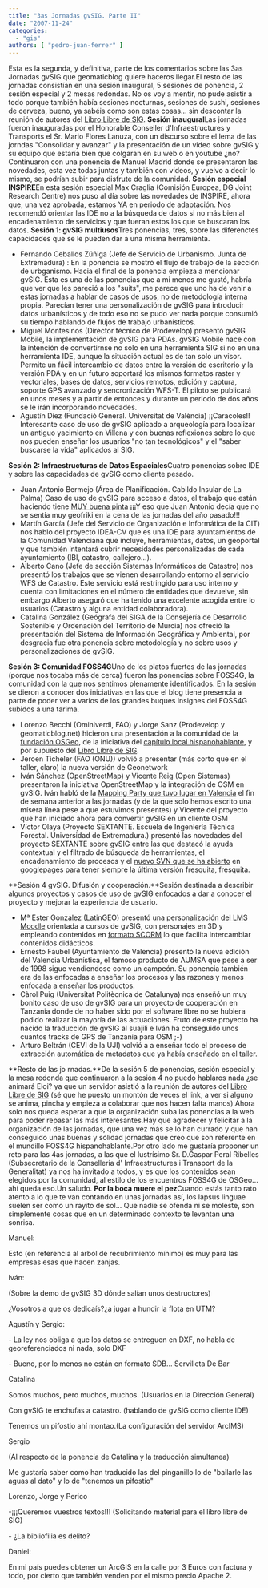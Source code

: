 ```yaml
---
title: "3as Jornadas gvSIG. Parte II"
date: "2007-11-24"
categories: 
  - "gis"
authors: [ "pedro-juan-ferrer" ]
---
```


Esta es la segunda, y definitiva, parte de los comentarios sobre las 3as Jornadas gvSIG que geomaticblog quiere haceros llegar.El resto de las jornadas consistían en una sesión inaugural, 5 sesiones de ponencia, 2 sesión especial y 2 mesas redondas. No os voy a mentir, no pude asistir a todo porque también había sesiones nocturnas, sesiones de sushi, sesiones de cerveza, bueno, ya sabéis como son estas cosas... sin descontar la reunión de autores del [Libro Libre de SIG](http://wiki.osgeo.org/index.php/Libro_SIG). **Sesión inaugural**Las jornadas fueron inauguradas por el Honorable Conseller d'Infraestructures y Transports el Sr. Mario Flores Lanuza, con un discurso sobre el lema de las jorndas "Consolidar y avanzar" y la presentación de un video sobre gvSIG y su equipo que estaría bien que colgaran en su web o en youtube ¿no?Continuaron con una ponencia de Manuel Madrid donde se presentaron las novedades, esta vez todas juntas y también con videos, y vuelvo a decir lo mismo, se podrían subir para disfrute de la comunidad. **Sesión especial INSPIRE**En esta sesión especial Max Craglia (Comisión Europea, DG Joint Research Centre) nos puso al día sobre las novedades de INSPIRE, ahora que, una vez aprobada, estamos YA en periodo de adaptación. Nos recomendó orientar las IDE no a la búsqueda de datos si no más bien al encadenamiento de servicios y que fueran estos los que se buscaran los datos. **Sesión 1: gvSIG multiusos**Tres ponencias, tres, sobre las diferenctes capacidades que se le pueden dar a una misma herramienta.

- Fernando Ceballos Zúñiga (Jefe de Servicio de Urbanismo. Junta de Extremadura) : En la ponencia se mostró el flujo de trabajo de la sección de urbganismo. Hacia el final de la ponencia empieza a mencionar gvSIG. Esta es una de las ponencias que a mi menos me gustó, habría que ver que les pareció a los "suits", me parece que uno ha de venir a estas jornadas a hablar de casos de usos, no de metodología interna propia. Parecían tener una personalización de gvSIG para introducir datos urbanísticos y de todo eso no se pudo ver nada porque consumió su tiempo hablando de flujos de trabajo urbanísticos.
- Miguel Montesinos (Director técnico de Prodevelop) presentó gvSIG Mobile, la implementación de gvSIG para PDAs. gvSIG Mobile nace con la intención de convertirnse no solo en una herramienta SIG si no en una herramienta IDE, aunque la situación actual es de tan solo un visor. Permite un fácil intercambio de datos entre la versión de escritorio y la versión PDA y en un futuro soportará los mismos formatos raster y vectoriales, bases de datos, servicios remotos, edición y captura, soporte GPS avanzado y sencronización WFS-T. El piloto se publicará en unos meses y a partir de entonces y durante un periodo de dos años se le irán incorporando novedades.
- Agustín Díez (Fundació General. Universitat de València) ¡¡Caracoles!! Interesante caso de uso de gvSIG aplicado a arqueología para localizar un antiguo yacimiento en Villena y con buenas reflexiones sobre lo que nos pueden enseñar los usuarios "no tan tecnológicos" y el "saber buscarse la vida" aplicados al SIG.

**Sesión 2: Infraestructuras de Datos Espaciales**Cuatro ponencias sobre IDE y sobre las capacidades de gvSIG como cliente pesado.

- Juan Antonio Bermejo (Área de Planificación. Cabildo Insular de La Palma) Caso de uso de gvSIG para acceso a datos, el trabajo que están haciendo tiene [MUY buena pinta](http://www.mapasdelapalma.es/) ¡¡¡Y eso que Juan Antonio decía que no se sentía muy geofriki en la cena de las jornadas del año pasado!!!
- Martín García (Jefe del Servicio de Organización e Informática de la CIT) nos hablo del proyecto IDEA-CV que es una IDE para ayuntamientos de la Comunidad Valenciana que incluye, herramientas, datos, un geoportal y que también intentará cubrir necesidades personalizadas de cada ayuntamiento (IBI, catastro, callejero...).
- Alberto Cano (Jefe de sección Sistemas Informáticos de Catastro) nos presentó los trabajos que se vienen desarrollando entorno al servicio WFS de Catastro. Este servicio está restringido para uso interno y cuenta con limitaciones en el número de entidades que devuelve, sin embargo Alberto aseguró que ha tenido una excelente acogida entre lo usuarios (Catastro y alguna entidad colaboradora).
- Catalina González (Geógrafa del SIGA de la Consejería de Desarrollo Sostenible y Ordenación del Territorio de Murcia) nos ofreció la presentación del Sistema de Información Geográfica y Ambiental, por desgracia fue otra ponencia sobre metodología y no sobre usos y personalizaciones de gvSIG.

**Sesión 3: Comunidad FOSS4G**Uno de los platos fuertes de las jornadas (porque nos tocaba más de cerca) fueron las ponencias sobre FOSS4G, la comunidad con la que nos sentimos plenamente identificados. En la sesión se dieron a conocer dos iniciativas en las que el blog tiene presencia a parte de poder ver a varios de los grandes buques insignes del FOSS4G subidos a una tarima.

- Lorenzo Becchi (Ominiverdi, FAO) y Jorge Sanz (Prodevelop y geomaticblog.net) hicieron una presentación a la comunidad de la [fundación OSGeo](http://www.osgeo.org), de la iniciativa del [capítulo local hispanohablante](http://wiki.osgeo.org/index.php/Cap%C3%ADtulo_Local_de_la_comunidad_hispano-hablante), y por supuesto del [Libro Libre de SIG](http://wiki.osgeo.org/index.php/Libro_SIG).
- Jeroen Ticheler (FAO (ONU)) volvió a presentar (más corto que en el taller, claro) la nueva versión de Geonetwork
- Iván Sánchez (OpenStreetMap) y Vicente Reig (Open Sistemas) presentaron la iniciativa OpenStreetMap y la integración de OSM en gvSIG. Iván habló de la [Mapping Party que tuvo lugar en Valencia](http://wiki.openstreetmap.org/index.php/GvSIG_Valencia_mapping_party) el fin de semana anterior a las jornadas (y de la que solo hemos escrito una mísera línea pese a que estuvimos presentes) y Vicente del proyecto que han iniciado ahora para convertir gvSIG en un cliente OSM
- Víctor Olaya (Proyecto SEXTANTE. Escuela de Ingeniería Técnica Forestal. Universidad de Extremadura.) presentó las novedades del proyecto SEXTANTE sobre gvSIG entre las que destacó la ayuda contextual y el filtrado de búsqueda de herramientas, el encadenamiento de procesos y el [nuevo SVN que se ha abierto](http://sextantegis.blogspot.com/2007/11/svn.html) en googlepages para tener siempre la última versión fresquita, fresquita.

**Sesión 4 gvSIG. Difusión y cooperación.**Sesión destinada a describir algunos proyectos y casos de uso de gvSIG enfocados a dar a conocer el proyecto y mejorar la experiencia de usuario.

- Mª Ester Gonzalez (LatinGEO) presentó una personalización [del LMS Moodle](http://moodle.org/) orientada a cursos de gvSIG, con personajes en 3D y empleando contenidos en [formato SCORM](http://es.wikipedia.org/wiki/SCORM) lo que facilita intercambiar contenidos didácticos.
- Ernesto Faubel (Ayuntamiento de Valencia) presentó la nueva edición del Valencia Urbanística, el famoso producto de AUMSA que pese a ser de 1998 sigue vendiendose como un campeón. Su ponencia también era de las enfocadas a enseñar los procesos y las razones y menos enfocada a enseñar los productos.
- Càrol Puig (Universitat Politècnica de Catalunya) nos enseñó un muy bonito caso de uso de gvSIG para un proyecto de cooperación en Tanzania donde de no haber sido por el software libre no se hubiera podido realizar la mayoría de las actuaciones. Fruto de este proyecto ha nacido la traducción de gvSIG al suajili e Iván ha conseguido unos cuantos tracks de GPS de Tanzania para OSM ;-)
- Arturo Beltrán (CEVI de la UJI) volvió a a enseñar todo el proceso de extracción automática de metadatos que ya había enseñado en el taller.

**Resto de las jo rnadas.**De la sesión 5 de ponencias, sesión especial y la mesa redonda que continuaron a la sesión 4 no puedo hablaros nada ¿se animará Eloi? ya que un servidor asistió a la reunión de autores del [Libro Libre de SIG](http://wiki.osgeo.org/index.php/Libro_SIG) (sé que he puesto un montón de veces el link, a ver si alguno se anima, pincha y empieza a colaborar que nos hacen falta manos).Ahora solo nos queda esperar a que la organización suba las ponencias a la web para poder repasar las más interesantes.Hay que agradecer y felicitar a la organización de las jornadas, que una vez más se lo han currado y que han conseguido unas buenas y sólidad jornadas que creo que son referente en el mundillo FOSS4G hispanohablante.Por otro lado me gustaría proponer un reto para las 4as jornadas, a las que el lustrísimo Sr. D.Gaspar Peral Ribelles (Subsecretario de la Conselleria d' Infraestructures i Transport de la Generalitat) ya nos ha invitado a todos, y es que los contenidos sean elegidos por la comunidad, al estilo de los encuentros FOSS4G de OSGeo... ahí queda eso.Un saludo. **Por la boca muere el pez**Cuando estás tanto rato atento a lo que te van contando en unas jornadas así, los lapsus linguae suelen ser como un rayito de sol... Que nadie se ofenda ni se moleste, son simplemente cosas que en un determinado contexto te levantan una sonrisa.

Manuel:

Esto (en referencia al arbol de recubrimiento mínimo) es muy para las empresas esas que hacen zanjas.

Iván:

(Sobre la demo de gvSIG 3D dónde salían unos destructores)

¿Vosotros a que os dedicaís?¿a jugar a hundir la flota en UTM?

Agustín y Sergio:

\- La ley nos obliga a que los datos se entreguen en DXF, no habla de georeferenciados ni nada, solo DXF

\- Bueno, por lo menos no están en formato SDB... Servilleta De Bar

Catalina

Somos muchos, pero muchos, muchos. (Usuarios en la Dirección General)

Con gvSIG te enchufas a catastro. (hablando de gvSIG como cliente IDE)

Tenemos un pifostio ahí montao.(La configuración del servidor ArcIMS)

Sergio

(Al respecto de la ponencia de Catalina y la traducción simultanea)

Me gustaría saber como han traducido las del pinganillo lo de "bailarle las aguas al dato" y lo de "tenemos un pifostio"

Lorenzo, Jorge y Perico

\-¡¡¡Queremos vuestros textos!!! (Solicitando material para el libro libre de SIG)

\- ¿La bibliofilia es delito?

Daniel:

En mi país puedes obtener un ArcGIS en la calle por 3 Euros con factura y todo, por cierto que también venden por el mismo precio Apache 2.
